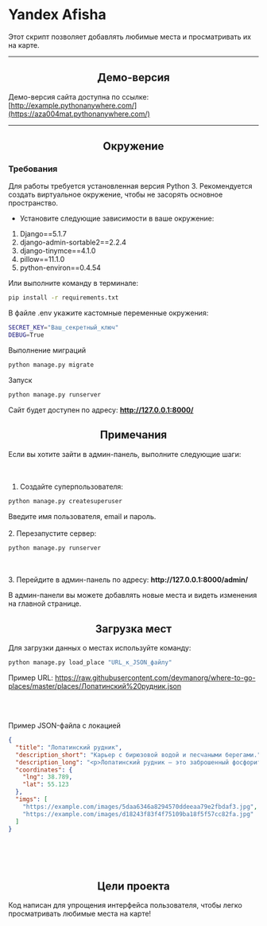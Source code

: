 # Yandex Afisha

Этот скрипт позволяет добавлять любимые места и просматривать их на карте.

---

## <h2 style="text-align:center">Демо-версия</h2>
Демо-версия сайта доступна по ссылке: [http://example.pythonanywhere.com/](https://aza004mat.pythonanywhere.com/)  

---

## <h2 style="text-align:center">Окружение</h2>
### Требования

Для работы требуется установленная версия Python 3. Рекомендуется создать виртуальное окружение, чтобы не засорять основное пространство.

- Установите следующие зависимости в ваше окружение:

1. Django==5.1.7
2. django-admin-sortable2==2.2.4
3. django-tinymce==4.1.0
4. pillow==11.1.0
5. python-environ==0.4.54

Или выполните команду в терминале:

```bash
pip install -r requirements.txt
```

В файле .env укажите кастомные переменные окружения:
```bash
SECRET_KEY="Ваш_секретный_ключ"
DEBUG=True
```
Выполнение миграций
```bash
python manage.py migrate
```

Запуск
```bash
python manage.py runserver
```

Сайт будет доступен по адресу: <strong>http://127.0.0.1:8000/</strong> 

<h2 style="text-align:center">Примечания</h2>
Если вы хотите зайти в админ-панель, выполните следующие шаги:
<br/>
<br/>
<br/>


1. Создайте суперпользователя:
```bash
python manage.py createsuperuser
```

Введите имя пользователя, email и пароль.
<br/>
<br/>
2. Перезапустите сервер:

```bash
python manage.py runserver
```
<br/>
<br/>
3. Перейдите в админ-панель по адресу:
<strong> http://127.0.0.1:8000/admin/</strong>

В админ-панели вы можете добавлять новые места и видеть изменения на главной странице.

<h2 style="text-align:center">Загрузка мест</h2>
Для загрузки данных о местах используйте команду:

```bash
python manage.py load_place "URL_к_JSON_файлу"
```

Пример URL:
https://raw.githubusercontent.com/devmanorg/where-to-go-places/master/places/Лопатинский%20рудник.json

<br/>
<br/>

Пример JSON-файла с локацией
```json
{
  "title": "Лопатинский рудник",
  "description_short": "Карьер с бирюзовой водой и песчаными берегами.",
  "description_long": "<p>Лопатинский рудник — это заброшенный фосфоритный карьер в Московской области...</p>",
  "coordinates": {
    "lng": 38.789,
    "lat": 55.123
  },
  "imgs": [
    "https://example.com/images/5daa6346a8294570ddeeaa79e2fbdaf3.jpg",
    "https://example.com/images/d18243f83f4f75109ba18f5f57cc82fa.jpg"
  ]
}
```
<br/>
<br/>
<br/>
<h2 style="text-align:center">Цели проекта</h2>
Код написан для упрощения интерфейса пользователя, чтобы легко просматривать любимые места на карте!
